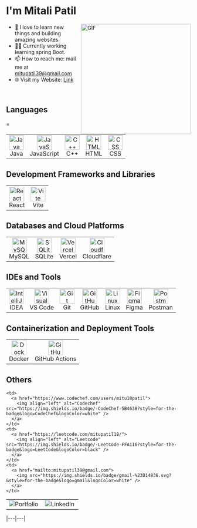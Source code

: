 # I'm Mitali Patil
<img align="right" alt="GIF" src="https://user-images.githubusercontent.com/63164037/141457544-308400e0-ef11-4a95-ace7-2057d4bf81b0.gif" width="300" />

- 🌱 I love to learn new things and building amazing websites.
- 🧙‍♂️ Currently working learning spring Boot.
- 📫 How to reach me: mail me at mitupatil39@gmail.com
- 🌐 Visit my Website: [Link](https://stunning-scone-063108.netlify.app/)

<br>

## Languages
<table>
  <tr>
    <td align="center"><img src="https://skillicons.dev/icons?i=java" alt="Java" width="40"><br>Java</td>
    <td align="center"><img src="https://skillicons.dev/icons?i=js" alt="JavaScript" width="40"><br>JavaScript</td>
    =<td align="center"><img src="https://skillicons.dev/icons?i=cpp" alt="C++" width="40"><br>C++</td>
    <td align="center"><img src="https://skillicons.dev/icons?i=html" alt="HTML" width="40"><br>HTML</td>
    <td align="center"><img src="https://skillicons.dev/icons?i=css" alt="CSS" width="40"><br>CSS</td>
  </tr>
</table>

## Development Frameworks and Libraries
<table>
  <tr>
    <td align="center"><img src="https://skillicons.dev/icons?i=react" alt="React" width="40"><br>React</td>
    <td align="center"><img src="https://vitejs.dev/logo.svg" alt="Vite" width="40"><br>Vite</td>
  </tr>
</table>

## Databases and Cloud Platforms
<table>
  <tr>
    <td align="center"><img src="https://skillicons.dev/icons?i=mysql" alt="MySQL" width="40"><br>MySQL</td>
    <td align="center"><img src="https://skillicons.dev/icons?i=sqlite" alt="SQLite" width="40"><br>SQLite</td>
    <td align="center"><img src="https://skillicons.dev/icons?i=vercel" alt="Vercel" width="40"><br>Vercel</td>
    <td align="center"><img src="https://skillicons.dev/icons?i=cloudflare" alt="Cloudflare" width="40"><br>Cloudflare</td>
  </tr>
</table>

## IDEs and Tools
<table>
  <tr>
    <td align="center"><img src="https://skillicons.dev/icons?i=idea" alt="IntelliJ IDEA" width="40"><br>IDEA</td>
    <td align="center"><img src="https://skillicons.dev/icons?i=vscode" alt="Visual Studio Code" width="40"><br>VS Code</td>
    <td align="center"><img src="https://skillicons.dev/icons?i=git" alt="Git" width="40"><br>Git</td>
    <td align="center"><img src="https://skillicons.dev/icons?i=github" alt="GitHub" width="40"><br>GitHub</td>
    <td align="center"><img src="https://skillicons.dev/icons?i=linux" alt="Linux" width="40"><br>Linux</td>
    <td align="center"><img src="https://skillicons.dev/icons?i=figma" alt="Figma" width="40"><br>Figma</td>
    <td align="center"><img src="https://skillicons.dev/icons?i=postman" alt="Postman" width="40"><br>Postman</td>
  </tr>
</table>

## Containerization and Deployment Tools
<table>
  <tr>
    <td align="center"><img src="https://skillicons.dev/icons?i=docker" alt="Docker" width="40"><br>Docker</td>
    <td align="center"><img src="https://skillicons.dev/icons?i=githubactions" alt="GitHub Actions" width="40"><br>GitHub Actions</td>
  </tr>
</table>

## Others
<table>
  <tr>
    <td>
      <a href="https://stunning-scone-063108.netlify.app/">
        <img align="left" alt="Portfolio" src="https://img.shields.io/badge/website-FF5151?style=for-the-badge&logo=About.me&logoColor=white" />
      </a>
    </td>
    <td>
      <a href="https://www.linkedin.com/in/mitali-patil-3ab106231/">
        <img align="left" alt="LinkedIn" src="https://img.shields.io/badge/LinkedIn-0077B5?style=for-the-badge&logo=linkedin&logoColor=white" />
      </a>
    </td>
   
    <td>
      <a href="https://www.codechef.com/users/mitu18patil">
        <img align="left" alt="Codechef" src="https://img.shields.io/badge/-CodeChef-5B4638?style=for-the-badge&logo=CodeChef&logoColor=white" />
      </a>
    </td>
    <td>
      <a href="https://leetcode.com/mitupatil18/">
        <img align="left" alt="Leetcode" src="https://img.shields.io/badge/-LeetCode-FFA116?style=for-the-badge&logo=LeetCode&logoColor=black" />
      </a>
    </td>
    <td>
      <a href="mailto:mitupatil39@gmail.com">
        <img src="https://img.shields.io/badge/gmail-%23D14836.svg?&style=for-the-badge&logo=gmail&logoColor=white" />
      </a>
    </td>
  </tr>
</table>


|---|---|
